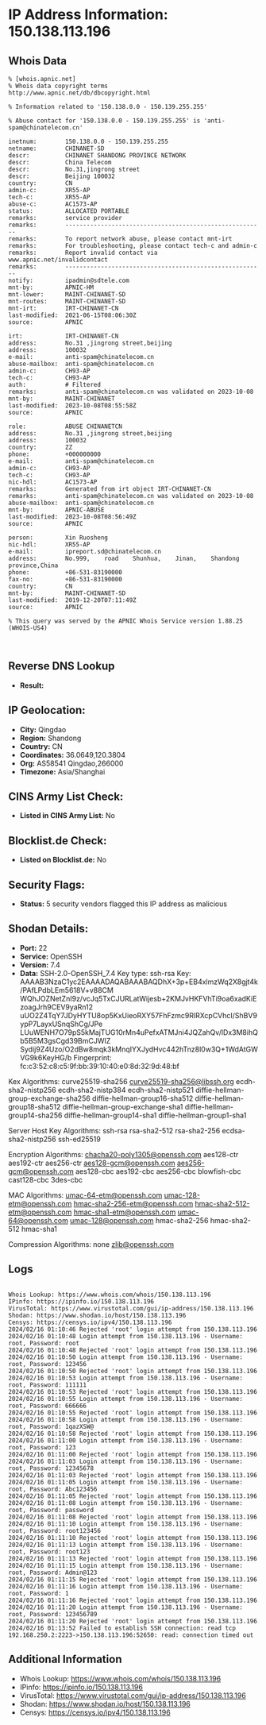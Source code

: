 # IP Address Information: 150.138.113.196

## Whois Data
```
% [whois.apnic.net]
% Whois data copyright terms    http://www.apnic.net/db/dbcopyright.html

% Information related to '150.138.0.0 - 150.139.255.255'

% Abuse contact for '150.138.0.0 - 150.139.255.255' is 'anti-spam@chinatelecom.cn'

inetnum:        150.138.0.0 - 150.139.255.255
netname:        CHINANET-SD
descr:          CHINANET SHANDONG PROVINCE NETWORK
descr:          China Telecom
descr:          No.31,jingrong street
descr:          Beijing 100032
country:        CN
admin-c:        XR55-AP
tech-c:         XR55-AP
abuse-c:        AC1573-AP
status:         ALLOCATED PORTABLE
remarks:        service provider
remarks:        --------------------------------------------------------
remarks:        To report network abuse, please contact mnt-irt
remarks:        For troubleshooting, please contact tech-c and admin-c
remarks:        Report invalid contact via www.apnic.net/invalidcontact
remarks:        --------------------------------------------------------
notify:         ipadmin@sdtele.com
mnt-by:         APNIC-HM
mnt-lower:      MAINT-CHINANET-SD
mnt-routes:     MAINT-CHINANET-SD
mnt-irt:        IRT-CHINANET-CN
last-modified:  2021-06-15T08:06:30Z
source:         APNIC

irt:            IRT-CHINANET-CN
address:        No.31 ,jingrong street,beijing
address:        100032
e-mail:         anti-spam@chinatelecom.cn
abuse-mailbox:  anti-spam@chinatelecom.cn
admin-c:        CH93-AP
tech-c:         CH93-AP
auth:           # Filtered
remarks:        anti-spam@chinatelecom.cn was validated on 2023-10-08
mnt-by:         MAINT-CHINANET
last-modified:  2023-10-08T08:55:58Z
source:         APNIC

role:           ABUSE CHINANETCN
address:        No.31 ,jingrong street,beijing
address:        100032
country:        ZZ
phone:          +000000000
e-mail:         anti-spam@chinatelecom.cn
admin-c:        CH93-AP
tech-c:         CH93-AP
nic-hdl:        AC1573-AP
remarks:        Generated from irt object IRT-CHINANET-CN
remarks:        anti-spam@chinatelecom.cn was validated on 2023-10-08
abuse-mailbox:  anti-spam@chinatelecom.cn
mnt-by:         APNIC-ABUSE
last-modified:  2023-10-08T08:56:49Z
source:         APNIC

person:         Xin Ruosheng
nic-hdl:        XR55-AP
e-mail:         ipreport.sd@chinatelecom.cn
address:        No.999,    road    Shunhua,    Jinan,    Shandong    province,China
phone:          +86-531-83190000
fax-no:         +86-531-83190000
country:        CN
mnt-by:         MAINT-CHINANET-SD
last-modified:  2019-12-20T07:11:49Z
source:         APNIC

% This query was served by the APNIC Whois Service version 1.88.25 (WHOIS-US4)



```
## Reverse DNS Lookup
- **Result:** 

## IP Geolocation:
- **City:** Qingdao
- **Region:** Shandong
- **Country:** CN
- **Coordinates:** 36.0649,120.3804
- **Org:** AS58541 Qingdao,266000
- **Timezone:** Asia/Shanghai

## CINS Army List Check:
- **Listed in CINS Army List:** 
No

## Blocklist.de Check:
- **Listed on Blocklist.de:** 
No

## Security Flags:
- **Status:** 5 security vendors flagged this IP address as malicious

## Shodan Details:
- **Port:** 22
- **Service:** OpenSSH
- **Version:** 7.4
- **Data:** SSH-2.0-OpenSSH_7.4
Key type: ssh-rsa
Key: AAAAB3NzaC1yc2EAAAADAQABAAABAQDhX+3p+EB4xlmzWq2X8gjt4k/PAfLPdbLEm5618V+v88CM
WQhJOZNetZnI9z/vcJq5TxCJURLatWijesb+2KMJvHKFVhTi9oa6xadKiEzoagJrh9CEV9yaRn12
uUO2Z4TqY7JDyHYTU8op5KxUieoRXY57FhFzmc9RlRXcpCVhcI/ShBV9ypP7LayxUSnqShCg/JPe
LUuWENH7O79pS5kMajTUG10rMn4uPefxATMJni4JQZahQv/lDx3M8ihQb5B5M3gsCgd39BmCJWIZ
Sydij9Z4Uzo/O2dBw8mqk3kMnqIYXJydHvc442hTnz8l0w3Q+1WdAtGWVG9k6KeyHG/b
Fingerprint: fc:c3:52:c8:c5:9f:bb:39:10:40:e0:8d:32:9d:48:bf

Kex Algorithms:
	curve25519-sha256
	curve25519-sha256@libssh.org
	ecdh-sha2-nistp256
	ecdh-sha2-nistp384
	ecdh-sha2-nistp521
	diffie-hellman-group-exchange-sha256
	diffie-hellman-group16-sha512
	diffie-hellman-group18-sha512
	diffie-hellman-group-exchange-sha1
	diffie-hellman-group14-sha256
	diffie-hellman-group14-sha1
	diffie-hellman-group1-sha1

Server Host Key Algorithms:
	ssh-rsa
	rsa-sha2-512
	rsa-sha2-256
	ecdsa-sha2-nistp256
	ssh-ed25519

Encryption Algorithms:
	chacha20-poly1305@openssh.com
	aes128-ctr
	aes192-ctr
	aes256-ctr
	aes128-gcm@openssh.com
	aes256-gcm@openssh.com
	aes128-cbc
	aes192-cbc
	aes256-cbc
	blowfish-cbc
	cast128-cbc
	3des-cbc

MAC Algorithms:
	umac-64-etm@openssh.com
	umac-128-etm@openssh.com
	hmac-sha2-256-etm@openssh.com
	hmac-sha2-512-etm@openssh.com
	hmac-sha1-etm@openssh.com
	umac-64@openssh.com
	umac-128@openssh.com
	hmac-sha2-256
	hmac-sha2-512
	hmac-sha1

Compression Algorithms:
	none
	zlib@openssh.com


## Logs
```

Whois Lookup: https://www.whois.com/whois/150.138.113.196
IPinfo: https://ipinfo.io/150.138.113.196
VirusTotal: https://www.virustotal.com/gui/ip-address/150.138.113.196
Shodan: https://www.shodan.io/host/150.138.113.196
Censys: https://censys.io/ipv4/150.138.113.196
2024/02/16 01:10:46 Rejected 'root' login attempt from 150.138.113.196
2024/02/16 01:10:48 Login attempt from 150.138.113.196 - Username: root, Password: root
2024/02/16 01:10:48 Rejected 'root' login attempt from 150.138.113.196
2024/02/16 01:10:50 Login attempt from 150.138.113.196 - Username: root, Password: 123456
2024/02/16 01:10:50 Rejected 'root' login attempt from 150.138.113.196
2024/02/16 01:10:53 Login attempt from 150.138.113.196 - Username: root, Password: 111111
2024/02/16 01:10:53 Rejected 'root' login attempt from 150.138.113.196
2024/02/16 01:10:55 Login attempt from 150.138.113.196 - Username: root, Password: 666666
2024/02/16 01:10:55 Rejected 'root' login attempt from 150.138.113.196
2024/02/16 01:10:58 Login attempt from 150.138.113.196 - Username: root, Password: 1qazXSW@
2024/02/16 01:10:58 Rejected 'root' login attempt from 150.138.113.196
2024/02/16 01:11:00 Login attempt from 150.138.113.196 - Username: root, Password: 123
2024/02/16 01:11:00 Rejected 'root' login attempt from 150.138.113.196
2024/02/16 01:11:03 Login attempt from 150.138.113.196 - Username: root, Password: 12345678
2024/02/16 01:11:03 Rejected 'root' login attempt from 150.138.113.196
2024/02/16 01:11:05 Login attempt from 150.138.113.196 - Username: root, Password: Abc123456
2024/02/16 01:11:05 Rejected 'root' login attempt from 150.138.113.196
2024/02/16 01:11:08 Login attempt from 150.138.113.196 - Username: root, Password: password
2024/02/16 01:11:08 Rejected 'root' login attempt from 150.138.113.196
2024/02/16 01:11:10 Login attempt from 150.138.113.196 - Username: root, Password: root123456
2024/02/16 01:11:10 Rejected 'root' login attempt from 150.138.113.196
2024/02/16 01:11:13 Login attempt from 150.138.113.196 - Username: root, Password: root123
2024/02/16 01:11:13 Rejected 'root' login attempt from 150.138.113.196
2024/02/16 01:11:15 Login attempt from 150.138.113.196 - Username: root, Password: Admin@123
2024/02/16 01:11:15 Rejected 'root' login attempt from 150.138.113.196
2024/02/16 01:11:16 Login attempt from 150.138.113.196 - Username: root, Password: 1
2024/02/16 01:11:16 Rejected 'root' login attempt from 150.138.113.196
2024/02/16 01:11:20 Login attempt from 150.138.113.196 - Username: root, Password: 123456789
2024/02/16 01:11:20 Rejected 'root' login attempt from 150.138.113.196
2024/02/16 01:13:52 Failed to establish SSH connection: read tcp 192.168.250.2:2223->150.138.113.196:52650: read: connection timed out

```
## Additional Information
- Whois Lookup: https://www.whois.com/whois/150.138.113.196
- IPinfo: https://ipinfo.io/150.138.113.196
- VirusTotal: https://www.virustotal.com/gui/ip-address/150.138.113.196
- Shodan: https://www.shodan.io/host/150.138.113.196
- Censys: https://censys.io/ipv4/150.138.113.196

